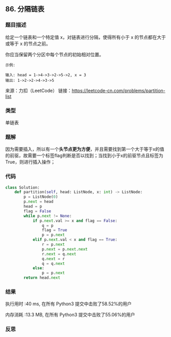 ## 86. 分隔链表



### 题目描述

给定一个链表和一个特定值 x，对链表进行分隔，使得所有小于 x 的节点都在大于或等于 x 的节点之前。

你应当保留两个分区中每个节点的初始相对位置。

```
示例:

输入: head = 1->4->3->2->5->2, x = 3
输出: 1->2->2->4->3->5
```

来源：力扣（LeetCode）
链接：https://leetcode-cn.com/problems/partition-list

### 类型

单链表



### 题解

因为需要插入，所以有一个**头节点更为方便**，并且需要找到第一个大于等于x的值的前驱，故需要一个标签flag判断是否以找到；当找到小于x的前驱节点且标签为True，则进行插入操作；



### 代码

```python
class Solution:
    def partition(self, head: ListNode, x: int) -> ListNode:
    	p = ListNode(0)
    	p.next = head
    	head = p
    	flag = False
    	while p.next != None:
    		if p.next.val >= x and flag == False:
    			q = p 
    			flag = True
    			p = p.next
    		elif p.next.val < x and flag == True:
    			r = p.next
    			p.next = p.next.next
    			r.next = q.next
    			q.next = r 
    			q = q.next
    		else:
    			p = p.next
    	return head.next
```



### 结果

执行用时 :40 ms, 在所有 Python3 提交中击败了58.52%的用户

内存消耗 :13.3 MB, 在所有 Python3 提交中击败了55.06%的用户



### 反思


